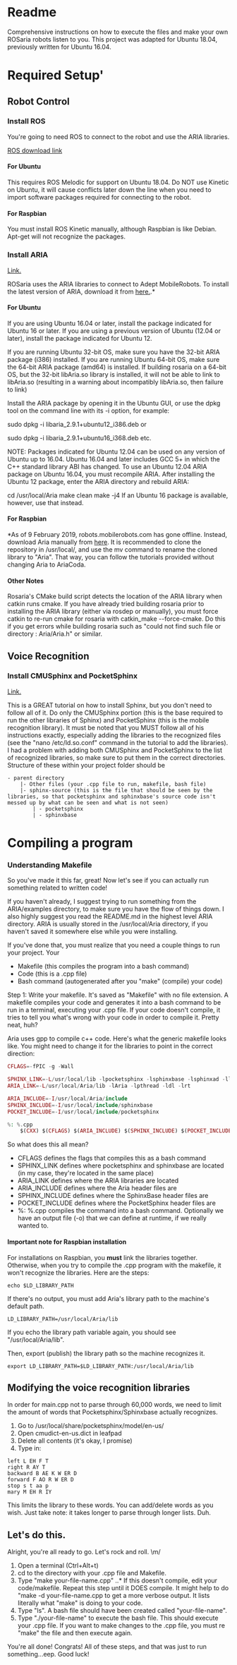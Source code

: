 # Readme
Comprehensive instructions on how to execute the files and make your own ROSaria robots listen to you.
This project was adapted for Ubuntu 18.04, previously written for Ubuntu 16.04.

# Required Setup'

## Robot Control

### Install ROS
You're going to need ROS to connect to the robot and use the ARIA libraries.

[ROS download link](http://wiki.ros.org/ROS/Installation)

#### For Ubuntu

This requires ROS Melodic for support on Ubuntu 18.04. Do NOT use Kinetic on Ubuntu, it will cause conflicts later down the line when you need to import software packages required for connecting to the robot.

#### For Raspbian

You must install ROS Kinetic manually, although Raspbian is like Debian. Apt-get will not recognize the packages.

### Install ARIA
[Link.](http://wiki.ros.org/ROSARIA/Tutorials/How%20to%20use%20ROSARIA)

ROSaria uses the ARIA libraries to connect to Adept MobileRobots. To install the latest version of ARIA, download it from [here.](http://robots.mobilerobots.com/wiki/Aria).*

#### For Ubuntu
If you are using Ubuntu 16.04 or later, install the package indicated for Ubuntu 16 or later. If you are using a previous version of Ubuntu (12.04 or later), install the package indicated for Ubuntu 12.

If you are running Ubuntu 32-bit OS, make sure you have the 32-bit ARIA package (i386) installed. If you are running Ubuntu 64-bit OS, make sure the 64-bit ARIA package (amd64) is installed. If building rosaria on a 64-bit OS, but the 32-bit libAria.so library is installed, it will not be able to link to libAria.so (resulting in a warning about incompatibly libAria.so, then failure to link)

Install the ARIA package by opening it in the Ubuntu GUI, or use the dpkg tool on the command line with its -i option, for example:

  sudo dpkg -i libaria_2.9.1+ubuntu12_i386.deb
or

  sudo dpkg -i libaria_2.9.1+ubuntu16_i368.deb
etc.

NOTE: Packages indicated for Ubuntu 12.04 can be used on any version of Ubuntu up to 16.04. Ubuntu 16.04 and later includes GCC 5+ in which the C++ standard library ABI has changed. To use an Ubuntu 12.04 ARIA package on Ubuntu 16.04, you must recompile ARIA. After installing the Ubuntu 12 package, enter the ARIA directory and rebuild ARIA:

  cd /usr/local/Aria
  make clean
  make -j4
If an Ubuntu 16 package is available, however, use that instead.

#### For Raspbian
*As of 9 February 2019, robots.mobilerobots.com has gone offline. Instead, download Aria manually from [here](https://github.com/reedhedges/AriaCoda). It is recommended to clone the repository in /usr/local/, and use the mv command to rename the cloned library to "Aria". That way, you can follow the tutorials provided without changing Aria to AriaCoda.

#### Other Notes
Rosaria's CMake build script detects the location of the ARIA library when catkin runs cmake. If you have already tried building rosaria prior to installing the ARIA library (either via rosdep or manually), you must force catkin to re-run cmake for rosaria with catkin_make --force-cmake. Do this if you get errors while building rosaria such as "could not find such file or directory : Aria/Aria.h" or similar.

## Voice Recognition

### Install CMUSphinx and PocketSphinx
[Link.](http://jrmeyer.github.io/asr/2016/01/09/Installing-CMU-Sphinx-on-Ubuntu.html)

This is a GREAT tutorial on how to install Sphinx, but you don't need to follow all of it. Do only the CMUSphinx portion (this is the base required to run the other libraries of Sphinx) and PocketSphinx (this is the mobile recognition library). It must be noted that you MUST follow all of his instructions exactly, especially adding the libraries to the recognized files (see the "nano /etc/ld.so.conf" command in the tutorial to add the libraries). I had a problem with adding both CMUSphinx and PocketSphinx to the list of recognized libraries, so make sure to put them in the correct directories. Structure of these within your project folder should be

	- parent directory
		|- Other files (your .cpp file to run, makefile, bash file)
		|- sphinx-source (this is the file that should be seen by the libraries, so that pocketsphinx and sphinxbase's source code isn't messed up by what can be seen and what is not seen)
			| - pocketsphinx
			| - sphinxbase

# Compiling a program
### Understanding Makefile
So you've made it this far, great! Now let's see if you can actually run something related to written code!

If you haven't already, I suggest trying to run something from the ARIA/examples directory, to make sure you have the flow of things down. I also highly suggest you read the README.md in the highest level ARIA directory. ARIA is usually stored in the /usr/local/Aria directory, if you haven't saved it somewhere else while you were installing.

If you've done that, you must realize that you need a couple things to run your project. Your
- Makefile (this compiles the program into a bash command)
- Code (this is a .cpp file)
- Bash command (autogenerated after you "make" (compile) your code)

Step 1:
Write your makefile. It's saved as "Makefile" with no file extension. A makefile compiles your code and generates it into a bash command to be run in a terminal, executing your .cpp file. If your code doesn't compile, it tries to tell you what's wrong with your code in order to compile it. Pretty neat, huh?

Aria uses gpp to compile c++ code. Here's what the generic makefile looks like. You might need to change it for the libraries to point in the correct direction:

  ```php
  CFLAGS=-fPIC -g -Wall
  
  SPHINX_LINK=-L/usr/local/lib -lpocketsphinx -lsphinxbase -lsphinxad -llapack -lpthread -lm
  ARIA_LINK=-L/usr/local/Aria/lib -lAria -lpthread -ldl -lrt

  ARIA_INCLUDE=-I/usr/local/Aria/include
  SPHINX_INCLUDE=-I/usr/local/include/sphinxbase
  POCKET_INCLUDE=-I/usr/local/include/pocketsphinx

  %: %.cpp
	  $(CXX) $(CFLAGS) $(ARIA_INCLUDE) $(SPHINX_INCLUDE) $(POCKET_INCLUDE) $< -o $@ $(ARIA_LINK) $(SPHINX_LINK)
```

So what does this all mean?
- CFLAGS defines the flags that compiles this as a bash command
- SPHINX_LINK defines where pocketsphinx and sphinxbase are located (in my case, they're located in the same place)
- ARIA_LINK defines where the ARIA libraries are located
- ARIA_INCLUDE defines where the Aria header files are
- SPHINX_INCLUDE defines where the SphinxBase header files are
- POCKET_INCLUDE defines where the PocketSphinx header files are
- %: %.cpp compiles the command into a bash command. Optionally we have an output file (-o) that we can define at runtime, if we really wanted to.

#### Important note for Raspbian installation

For installations on Raspbian, you **must** link the libraries together. Otherwise, when you try to compile the .cpp program with the makefile, it won't recognize the libraries. Here are the steps:

```
echo $LD_LIBRARY_PATH
```

If there's no output, you must add Aria's library path to the machine's default path.

```
LD_LIBRARY_PATH=/usr/local/Aria/lib
```

If you echo the library path variable again, you should see "/usr/local/Aria/lib".

Then, export (publish) the library path so the machine recognizes it.

```
export LD_LIBRARY_PATH=$LD_LIBRARY_PATH:/usr/local/Aria/lib
```


## Modifying the voice recognition libraries
In order for main.cpp not to parse through 60,000 words, we need to limit the amount of words that Pocketsphinx/Sphinxbase actually recognizes.
1. Go to /usr/local/share/pocketsphinx/model/en-us/
2. Open cmudict-en-us.dict in leafpad
3. Delete all contents (it's okay, I promise)
4. Type in:
```
left L EH F T
right R AY T
backward B AE K W ER D
forward F AO R W ER D
stop s t aa p
mary M EH R IY
```
This limits the library to these words. You can add/delete words as you wish. Just take note: it takes longer to parse through longer lists. Duh.

## Let's do this.
Alright, you're all ready to go. Let's rock and roll. \m/
1. Open a terminal (Ctrl+Alt+t)
2. cd to the directory with your .cpp file and Makefile.
3. Type "make your-file-name.cpp"
..* If this doesn't compile, edit your code/makefile. Repeat this step until it DOES compile. It might help to do "make -d your-file-name.cpp to get a more verbose output. It lists literally what "make" is doing to your code.
4. Type "ls". A bash file should have been created called "your-file-name".
5. Type "./your-file-name" to execute the bash file. This should execute your .cpp file. If you want to make changes to the .cpp file, you must re "make" the file and then execute again.

You're all done! Congrats! All of these steps, and that was just to run something...eep. Good luck!




